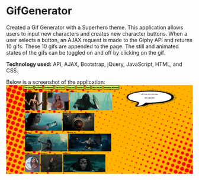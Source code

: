 # GifGenerator
Created a Gif Generator with a Superhero theme. This application allows users to input new characters and creates new character buttons. When a user selects a button, an AJAX request is made to the Giphy API and returns 10 gifs. These 10 gifs are appended to the page. The still and animated states of the gifs can be toggled on and off by clicking on the gif.

**Technology used:** API, AJAX, Bootstrap, jQuery, JavaScript, HTML, and CSS.

Below is a screenshot of the application:
![Screenshot of Gif Generator application](assets/images/gifgenerator.PNG)
